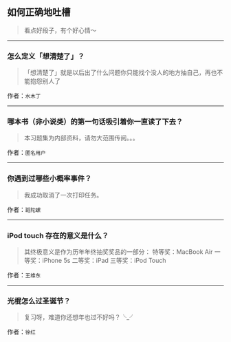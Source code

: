 ## 如何正确地吐槽

> 看点好段子，有个好心情～


 
---

### 怎么定义「想清楚了」？

> 「想清楚了」就是以后出了什么问题你只能找个没人的地方抽自己，再也不能抱怨别人了


作者：`水木丁`

---

### 哪本书（非小说类）的第一句话吸引着你一直读了下去？

> 本习题集为内部资料，请勿大范围传阅。。。


作者：`匿名用户`

---

### 你遇到过哪些小概率事件？

> 我成功取消了一次打印任务。


作者：`斑陀螺`

---

### iPod touch 存在的意义是什么？

> 其终极意义是作为历年年终抽奖奖品的一部分：
> 特等奖：MacBook Air
> 一等奖：iPhone 5s
> 二等奖：iPad
> 三等奖：iPod Touch


作者：`王维东`

---

### 光棍怎么过圣诞节？

> 复习呀，难道你还想年也过不好吗？╰_╯


作者：`徐红`